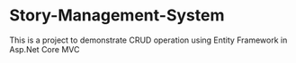 # Story-Management-System
This is a project to demonstrate CRUD operation using Entity Framework in Asp.Net Core MVC
